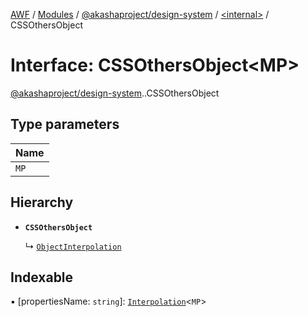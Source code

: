 [AWF](../README.md) / [Modules](../modules.md) / [@akashaproject/design-system](../modules/akashaproject_design_system.md) / [<internal\>](../modules/akashaproject_design_system._internal_.md) / CSSOthersObject

# Interface: CSSOthersObject<MP\>

[@akashaproject/design-system](../modules/akashaproject_design_system.md).[<internal>](../modules/akashaproject_design_system._internal_.md).CSSOthersObject

## Type parameters

| Name |
| :------ |
| `MP` |

## Hierarchy

- **`CSSOthersObject`**

  ↳ [`ObjectInterpolation`](akashaproject_design_system._internal_.ObjectInterpolation.md)

## Indexable

▪ [propertiesName: `string`]: [`Interpolation`](../modules/akashaproject_design_system._internal_.md#interpolation)<`MP`\>
